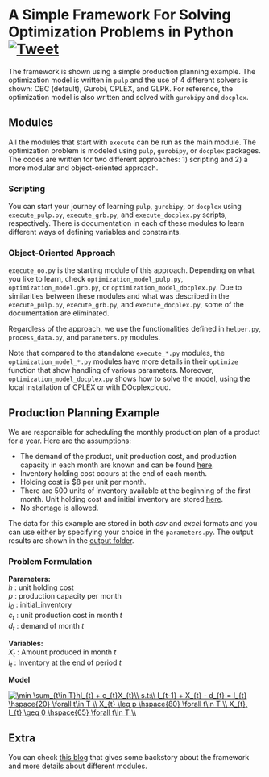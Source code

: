 # A Simple Framework For Solving Optimization Problems in Python  [![Tweet](https://img.shields.io/twitter/url/http/shields.io.svg?style=social)](https://twitter.com/intent/tweet?text=Tutorial%3A%20A%20Simple%20Framework%20For%20Solving%20Optimization%20Problems%20in%20Python&url=https://github.com/ekhoda/optimization-tutorial&via=EhsanKhoda&hashtags=python,orms,programming,optimization)
The framework is shown using a simple production planning example. The optimization model is written in `pulp` and the use of 4 different solvers is shown: CBC (default), Gurobi, CPLEX, and GLPK.
For reference, the optimization model is also written and solved with `gurobipy` and `docplex`.

## Modules
All the modules that start with `execute` can be run as the main module. The optimization problem is modeled using `pulp`, `gurobipy`, or `docplex` packages. The codes are written for two different approaches: 1) scripting and 2) a more modular and object-oriented approach. 

### Scripting
You can start your journey of learning `pulp`, `gurobipy`, or `docplex` using `execute_pulp.py`, `execute_grb.py`, and `execute_docplex.py` scripts, respectively. There is documentation in each of these modules to learn different ways of defining variables and constraints.

### Object-Oriented Approach
`execute_oo.py` is the starting module of this approach. Depending on what you like to learn, check `optimization_model_pulp.py`, `optimization_model.grb.py`, or `optimization_model_docplex.py`. Due to similarities between these modules and what was described in the `execute_pulp.py`, `execute_grb.py`, and `execute_docplex.py`, some of the documentation are eliminated.

Regardless of the approach, we use the functionalities defined in `helper.py`, `process_data.py`, and `parameters.py` modules.

Note that compared to the standalone `execute_*.py` modules, the `optimization_model_*.py` modules have more details in their `optimize` function that show handling of various parameters. Moreover, `optimization_model_docplex.py` shows how to solve the model, using the local installation of CPLEX or with DOcplexcloud.

## Production Planning Example
We are responsible for scheduling the monthly production plan of a product for a year. Here are the assumptions:
- The demand of the product, unit production cost, and production capacity in each month are known and can be found [here](data/csv/input_data.csv).
- Inventory holding cost occurs at the end of each month.
- Holding cost is $8 per unit per month.
- There are 500 units of inventory available at the beginning of the first month. Unit holding cost and initial inventory are stored [here](data/csv/parameters.csv).
- No shortage is allowed.

The data for this example are stored in both *csv* and *excel* formats and you can use either by specifying your choice in the `parameters.py`. The output results are shown in the [output folder](output).

### Problem Formulation
**Parameters:**  
*h* : unit holding cost  
*p* : production capacity per month  
*I<sub>0</sub>* : initial_inventory  
*c<sub>t</sub>* : unit production cost in month *t*  
*d<sub>t</sub>* : demand of month *t*  

**Variables:**  
*X<sub>t</sub>* : Amount produced in month *t*  
*I<sub>t</sub>* : Inventory at the end of period *t*  

**Model**  

<a href="https://www.codecogs.com/eqnedit.php?latex=\min&space;\sum_{t\in&space;T}hI_{t}&space;&plus;&space;c_{t}X_{t}\\&space;s.t:\\&space;I_{t-1}&space;&plus;&space;X_{t}&space;-&space;d_{t}&space;=&space;I_{t}&space;\hspace{20}&space;\forall&space;t\in&space;T&space;\\&space;X_{t}&space;\leq&space;p&space;\hspace{80}&space;\forall&space;t\in&space;T&space;\\&space;X_{t},&space;I_{t}&space;\geq&space;0&space;\hspace{65}&space;\forall&space;t\in&space;T&space;\\" target="_blank"><img src="https://latex.codecogs.com/gif.latex?\min&space;\sum_{t\in&space;T}hI_{t}&space;&plus;&space;c_{t}X_{t}\\&space;s.t:\\&space;I_{t-1}&space;&plus;&space;X_{t}&space;-&space;d_{t}&space;=&space;I_{t}&space;\hspace{20}&space;\forall&space;t\in&space;T&space;\\&space;X_{t}&space;\leq&space;p&space;\hspace{80}&space;\forall&space;t\in&space;T&space;\\&space;X_{t},&space;I_{t}&space;\geq&space;0&space;\hspace{65}&space;\forall&space;t\in&space;T&space;\\" title="\min \sum_{t\in T}hI_{t} + c_{t}X_{t}\\ s.t:\\ I_{t-1} + X_{t} - d_{t} = I_{t} \hspace{20} \forall t\in T \\ X_{t} \leq p \hspace{80} \forall t\in T \\ X_{t}, I_{t} \geq 0 \hspace{65} \forall t\in T \\" /></a>


## Extra
You can check [this blog](https://medium.com/@ehsankhoda/tutorial-a-simple-framework-for-optimization-programming-in-python-using-pulp-and-gurobi-1e73e76532f2) that gives some backstory about the framework and more details about different modules.
